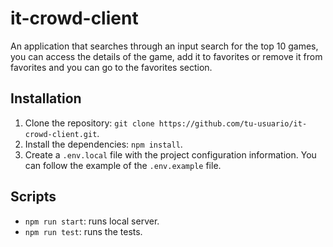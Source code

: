 # it-crowd-client

An application that searches through an input search for the top 10 games, you can access the details of the game, add it to favorites or remove it from favorites and you can go to the favorites section.

## Installation

1. Clone the repository: `git clone https://github.com/tu-usuario/it-crowd-client.git`.
2. Install the dependencies: `npm install`.
3. Create a `.env.local` file with the project configuration information. You can follow the example of the `.env.example` file.

## Scripts

- `npm run start`: runs local server.
- `npm run test`: runs the tests.

